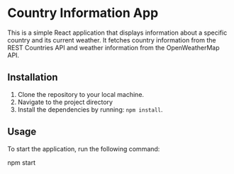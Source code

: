# Country Information App

This is a simple React application that displays information about a specific country and its current weather. It fetches country information from the REST Countries API and weather information from the OpenWeatherMap API.

## Installation

1. Clone the repository to your local machine.
2. Navigate to the project directory
3. Install the dependencies by running: `npm install`.

## Usage

To start the application, run the following command:

npm start
